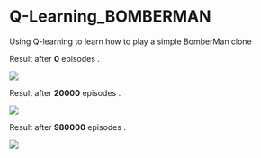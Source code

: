 # Q-Learning_BOMBERMAN
Using Q-learning to learn how to play a simple BomberMan clone   


Result after __0__ episodes .   

<img src='https://github.com/LucasSilvaFerreira/Q-Learning_BOMBERMAN/blob/master/0_episode__animated.gif'>  


Result after __20000__ episodes .   

<img src='https://github.com/LucasSilvaFerreira/Q-Learning_BOMBERMAN/blob/master/20000_episode__animated.gif'>  


Result after __980000__ episodes .  

<img src='https://github.com/LucasSilvaFerreira/Q-Learning_BOMBERMAN/blob/master/980000_episode__animated.gif'>  
